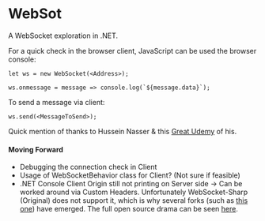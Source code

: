 # WebSot

A WebSocket exploration in .NET.

For a quick check in the browser client, JavaScript can be used the browser console:

```
let ws = new WebSocket(<Address>);
```
```
ws.onmessage = message => console.log(`${message.data}`);
```

To send a message via client:
```
ws.send(<MessageToSend>);
```

Quick mention of thanks to Hussein Nasser & this [Great Udemy](https://www.udemy.com/course/fundamentals-of-backend-communications-and-protocols/) of his.

#### Moving Forward
- Debugging the connection check in Client
- Usage of WebSocketBehavior class for Client? (Not sure if feasible)
- .NET Console Client Origin still not printing on Server side -> Can be worked around via Custom Headers. Unfortunately WebSocket-Sharp (Original) does not support it, which is why several forks (such as [this one](https://github.com/felixhao28/websocket-sharp)) have emerged. The full open source drama can be seen [here](https://github.com/sta/websocket-sharp/pull/22).